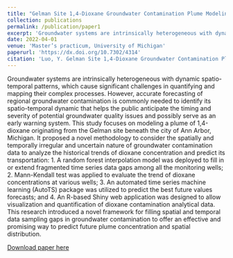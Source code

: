 ```yaml
---
title: "Gelman Site 1,4-Dioxane Groundwater Contamination Plume Modeling and Forecasting"
collection: publications
permalink: /publication/paper1
excerpt: 'Groundwater systems are intrinsically heterogeneous with dynamic spatio-temporal patterns, which cause significant challenges in quantifying and mapping their complex processes. However, accurate forecasting of regional groundwater contamination is commonly needed to identify its spatio-temporal dynamic that helps the public anticipate the timing and severity of potential groundwater quality issues and possibly serve as an early warning system. This study focuses on modeling a plume of 1,4-dioxane originating from the Gelman site beneath the city of Ann Arbor, Michigan. It proposed a novel methodology to consider the spatially and temporally irregular and uncertain nature of groundwater contamination data to analyze the historical trends of dioxane concentration and predict its transportation: 1. A random forest interpolation model was deployed to fill in or extend fragmented time series data gaps among all the monitoring wells; 2. Mann-Kendall test was applied to evaluate the trend of dioxane concentrations at various wells; 3. An automated time series machine learning (AutoTS) package was utilized to predict the best future values forecasts; and 4. An R-based Shiny web application was designed to allow visualization and quantification of dioxane contamination analytical data. This research introduced a novel framework for filling spatial and temporal data sampling gaps in groundwater contamination to offer an effective and promising way to predict future plume concentration and spatial distribution.'
date: 2022-04-01
venue: 'Master’s practicum, University of Michigan'
paperurl: 'https://dx.doi.org/10.7302/4314'
citation: 'Luo, Y. Gelman Site 1,4-Dioxane Groundwater Contamination Plume Modeling and Forecasting.'
---
```

Groundwater systems are intrinsically heterogeneous with dynamic spatio-temporal patterns, which cause significant challenges in quantifying and mapping their complex processes. However, accurate forecasting of regional groundwater contamination is commonly needed to identify its spatio-temporal dynamic that helps the public anticipate the timing and severity of potential groundwater quality issues and possibly serve as an early warning system. This study focuses on modeling a plume of 1,4-dioxane originating from the Gelman site beneath the city of Ann Arbor, Michigan. It proposed a novel methodology to consider the spatially and temporally irregular and uncertain nature of groundwater contamination data to analyze the historical trends of dioxane concentration and predict its transportation: 1. A random forest interpolation model was deployed to fill in or extend fragmented time series data gaps among all the monitoring wells; 2. Mann-Kendall test was applied to evaluate the trend of dioxane concentrations at various wells; 3. An automated time series machine learning (AutoTS) package was utilized to predict the best future values forecasts; and 4. An R-based Shiny web application was designed to allow visualization and quantification of dioxane contamination analytical data. This research introduced a novel framework for filling spatial and temporal data sampling gaps in groundwater contamination to offer an effective and promising way to predict future plume concentration and spatial distribution.

[Download paper here](https://drive.google.com/file/d/1hrTvsKa0ONxij_ooQ0GDf1twjOL6tszy/view?usp=sharing)